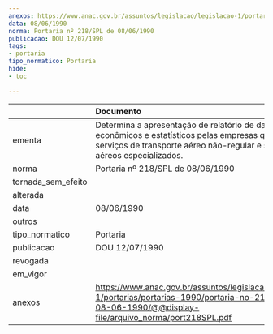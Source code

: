 ```yaml
---
anexos: https://www.anac.gov.br/assuntos/legislacao/legislacao-1/portarias/portarias-1990/portaria-no-218-spl-de-08-06-1990/@@display-file/arquivo_norma/port218SPL.pdf
data: 08/06/1990
norma: Portaria nº 218/SPL de 08/06/1990
publicacao: DOU 12/07/1990
tags:
- portaria
tipo_normatico: Portaria
hide: 
- toc 
 
---
```


|                    | Documento                                                                                                                                                                     |
|:-------------------|:------------------------------------------------------------------------------------------------------------------------------------------------------------------------------|
| ementa             | Determina a apresentação de relatório de dados econômicos e estatísticos pelas empresas que operam serviços de transporte aéreo não-regular e serviços aéreos especializados. |
| norma              | Portaria nº 218/SPL de 08/06/1990                                                                                                                                             |
| tornada_sem_efeito |                                                                                                                                                                               |
| alterada           |                                                                                                                                                                               |
| data               | 08/06/1990                                                                                                                                                                    |
| outros             |                                                                                                                                                                               |
| tipo_normatico     | Portaria                                                                                                                                                                      |
| publicacao         | DOU 12/07/1990                                                                                                                                                                |
| revogada           |                                                                                                                                                                               |
| em_vigor           |                                                                                                                                                                               |
| anexos             | https://www.anac.gov.br/assuntos/legislacao/legislacao-1/portarias/portarias-1990/portaria-no-218-spl-de-08-06-1990/@@display-file/arquivo_norma/port218SPL.pdf               |